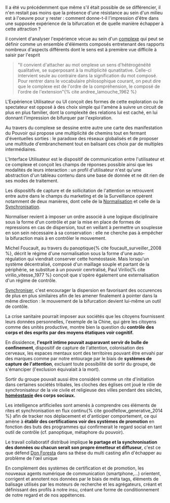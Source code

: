 Il a été vu précédemment que même s'il était possible de se différencier, il n'en restait pas moins que la présence d'une résistance au sein d'un milieu est à l'oeuvre pour y rester : comment donne-t-il l'impression d'être dans une supposée expérience de la bifurcation et de quelle manière échapper à cette attraction ?

il convient d'analyser l'expérience vécue au sein d'un [complexe](https://bifurcation.etxetxe.fr/7-annexes/lexique/) qui peut se définir comme un ensemble d'éléments composés entretenant des rapports nombreux d'aspects différents dont le sens est à première vue difficile à saisir par l'esprit

>"Il convient d'attacher au mot omplexe un sens d'hétérogénéité qualitative, se superposant à la multiplicité qunatitative. Celle-ci intervient seule au contraire dans la signification du mot composé. Pour rentrer dans le vocabulaire philosophique courant, on peut dire que le complexe est de l'ordre de la compréhension, le composé de l'ordre de l'extension"{% cite andree_lamouche_1962 %}

L'Expérience Utilisateur ou UI conçoit des formes de cette exploration ou le spectateur est opposé à des choix simple qui l'amène à suivre un circuit de plus en plus familier, dont la complexité des relations lui est caché, en lui donnant l'impression de bifurquer par l'exploration.

Au travers du complexe se dessine entre autre une carte des manifestation du Pouvoir qui propose une multiplicité de chemins tout en fermant d'éventuelles sorties : le paradoxe des réseaux globalisés et de proposer une multitude d'embranchement tout en balisant ces choix par de multiples intermédiaires.

L'Interface Utilisateur est le dispositif de communication entre l'utilisateur et ce complexe et conçoit les champs de réponses possible ainsi que les modalités de leurs interaction : un profil d'utilisateur n'est qu'une abstraction d'un tableau contenu dans une base de donnée et ne dit rien de ses modes de traitement.

Les dispositifs de capture et de sollicitation de l'attention se retrouvent entre autre dans le champs du marketing et de la Surveillance opèrent notamment de deux manières, dont celle de la [Normalisation](https://bifurcation.etxetxe.fr/7-annexes/lexique/) et celle de la [Synchronisation](https://bifurcation.etxetxe.fr/7-annexes/lexique/).

Normaliser revient à imposer un ordre associé à une logique disciplinaire sous la forme d'un contrôle et par la mise en place de formes de repressions en cas de dispersion, tout en veillant à permettre un souplesse en son sein nécessaire à sa conservation : elle ne cherche pas à empêcher la bifuraction mais à en contrôler le mouvement.

Michel Foucault, au travers du panoptique{% cite foucault_surveiller_2008 %}, décrit le régime d'une normalisation sous la forme d'une auto-régulation qui viendrait conserver cette homéostasie. Mais lorsqu'un système décentralisé, composé d'un maillage souple et partant de la périphérie, se substitue à un pouvoir cenrtralisé, Paul Virilio{% cite virilio_vitesse_1977 %} conçoit que s'opère également une externalisation d'un régime de contrôle.

[Synchroniser](https://bifurcation.etxetxe.fr/7-annexes/lexique/), c'est encourager la dispersion en favorisant des occurences de plus en plus similaires afin de les amener finalement à pointer dans la même direction : le mouvement de la bifurcation devient lui-même un outil de contôle.

La crise sanitaire pourrait imposer aux sociétés que les citoyens fournissent leurs données personnelles, l'exemple de la Chine, qui gère les citoyens comme des unités productive, montre bien la question du **contrôle des corps et des esprits par des moyens étatiques voir cognitif.**

En dissidence, **l'esprit intime pouvait auparavant servir de bulle de confinement**, dispositif de capture de l'attention, colonisation des cerveaux, les espaces mentaux sont des territoires pouvant être envahi par des marques comme par notre entourage par le biais de **systèmes de capture de l'attention**, excluant toute possibilité de sortir du groupe, de s'émanciper (l'exclusion équivalait à la mort).

Sortir du groupe pouvait aussi être considéré comme un rite d'initiation dans certaines sociétés tribales, les cloches des églises ont joué le rôle de synchronisateur de la vie civile et religieuse des villes pendant des siècles, **[homéostasie](https://bifurcation.etxetxe.fr/7-annexes/lexique/) des corps sociaux.**

Les intelligence artificielles sont amenés à comprendre ces éléments de rites et synchronisation en flux continu{% cite goodfellow_generative_2014 %} afin de tracker nos déplacement et d'anticiper comportement, ce qui amène à **établir des certifications voir des systèmes de promotion** en fonction des buts des programmes qui confirmerait le regard social en tant outil de contrôle (cf. panoptique, métaphore du pouvoir).

Le travail collaboratif distribué implique **le partage et la synchronisation des données ou chacun serait son propre émetteur et diffuseur**, c'est ce que défend [Don Foresta](https://www.youtube.com/watch?v=iRGWVtc_Jbc) dans sa thèse du multi casting afin d'échapper au problème de l'œil unique

En complément des systèmes de certification et de promotion, les nouveaux agents numérique de communication (smartphone,...) orientent, corrigent et annotent nos données par le biais de méta tags, éléments de balisage utilisés par les moteurs de recherche et les agrégateurs, créant et définissant des profils à notre insu, créant une forme de conditionnement de notre regard et de nos appétences.
